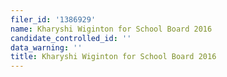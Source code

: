 ```yaml
---
filer_id: '1386929'
name: Kharyshi Wiginton for School Board 2016
candidate_controlled_id: ''
data_warning: ''
title: Kharyshi Wiginton for School Board 2016
---
```

